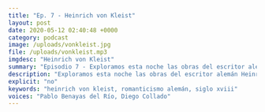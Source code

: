 ```yaml
---
title: "Ep. 7 - Heinrich von Kleist"
layout: post
date: 2020-05-12 02:40:48 +0000
category: podcast
image: /uploads/vonkleist.jpg
file: /uploads/vonkleist.mp3
imgdesc: "Heinrich von Kleist"
summary: "Episodio 7 - Exploramos esta noche las obras del escritor alemán Heinrich von Kleist."
description: "Exploramos esta noche las obras del escritor alemán Heinrich von Kleist, importante y polémica figura dentro del amplio movimiento del romanticismo alemán. Contaremos con dos fantásticas pausas musicales, En Tierras Lejanas de la opera Lohengrin, de Richard Wagner, y el último movimiento de la Sinfonía Fantástica, de Hector Berlioz."
explicit: "no"
keywords: "heinrich von kleist, romanticismo alemán, siglo xviii"
voices: "Pablo Benayas del Río, Diego Collado"
---
```

